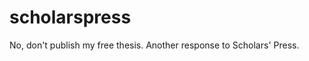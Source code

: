scholarspress
=============

No, don't publish my free thesis. Another response to Scholars' Press.
